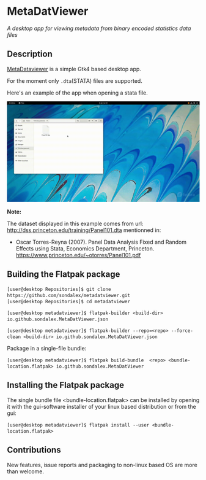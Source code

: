 # MetaDatViewer

*A desktop app for viewing metadata from binary encoded statistics data files*


## Description

[MetaDataviewer](#MetaDataviewer) is a simple Gtk4 based desktop app.

For the moment only `.dta`(STATA) files are supported.

Here's an example of the app when opening a stata file.

![Example](example.gif)

**Note:** 
 
 The dataset displayed in this example comes from url: http://dss.princeton.edu/training/Panel101.dta  mentionned in:
 - Oscar Torres-Reyna (2007). Panel Data Analysis
 Fixed and Random Effects using Stata, Economics Department, Princeton. https://www.princeton.edu/~otorres/Panel101.pdf





## Building the Flatpak package

```console
[user@desktop Repositories]$ git clone https://github.com/sondalex/metadatviewer.git
[user@desktop Repositories]$ cd metadatviewer
```

```console
[user@desktop metadatviewer]$ flatpak-builder <build-dir> io.github.sondalex.MetaDatViewer.json
```


```console
[user@desktop metadatviewer]$ flatpak-builder --repo=<repo> --force-clean <build-dir> io.github.sondalex.MetaDatViewer.json
```
Package in a single-file bundle:

```console
[user@desktop metadatviewer]$ flatpak build-bundle  <repo> <bundle-location.flatpak> io.github.sondalex.MetaDatViewer
```

## Installing the Flatpak package

The single bundle file <bundle-location.flatpak> can be installed by opening it
with the gui-software installer of your linux based distribution or from the gui:

```console
[user@desktop metadatviewer]$ flatpak install --user <bundle-location.flatpak>
```


## Contributions

New features, issue reports and packaging to non-linux based OS are more than
welcome.
 
